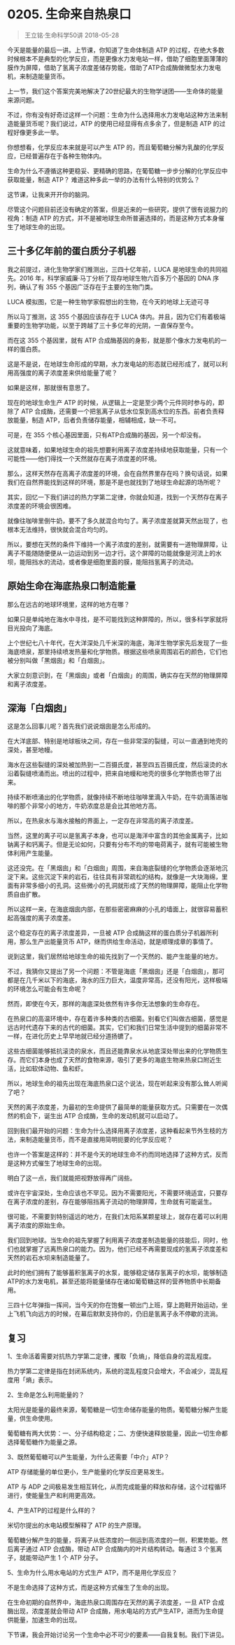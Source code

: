 # 0205. 生命来自热泉口
> 王立铭·生命科学50讲
2018-05-28

今天是能量的最后一讲。上节课，你知道了生命体制造 ATP 的过程，在绝大多数时候根本不是典型的化学反应，而是更像水力发电站一样，借助了细胞里面薄薄的膜作为屏障，借助了氢离子浓度差储存势能，借助了ATP合成酶做微型水力发电机，来制造能量货币。

上一节，我们这个答案完美地解决了20世纪最大的生物学谜团——生命体的能量来源问题。

不过，你有没有好奇过这样一个问题：生命为什么选择用水力发电站这种方法来制造能量货币呢？我们说过，ATP 的使用已经显得有点多余了，但是制造 ATP 的过程好像更多此一举。

你想想看，化学反应本来就是可以产生 ATP 的，而且葡萄糖分解为乳酸的化学反应，已经普遍存在于各种生物体内。

生命为什么不遵循这种更稳妥、更精确的思路，在葡萄糖一步步分解的化学反应中获取能量，制造 ATP？ 难道这种多此一举的办法有什么特别的优势么？

这节课，让我来开开你的脑洞。

尽管这个问题目前还没有确定的答案，但是近来的一些研究，提供了很有说服力的视角：制造 ATP 的方式，并不是被地球生命所普遍选择的，而是这种方式本身催生了地球生命的出现。

## 三十多亿年前的蛋白质分子机器
我之前提过，进化生物学家们推测出，三四十亿年前，LUCA 是地球生命的共同祖先。2016 年，科学家威廉·马丁分析了现存地球生物六百多万个基因的 DNA 序列，确认了有 355 个基因广泛存在于主要的生物门类。

LUCA 模拟图，它是一种生物学家假想出的生物，在今天的地球上无迹可寻

所以马丁推测，这 355 个基因应该存在于 LUCA 体内。并且，因为它们有着极端重要的生物学功能，以至于跨越了三十多亿年的光阴，一直保存至今。

而在这 355 个基因里，就有 ATP 合成酶基因的身影，就是那个像水力发电机的一样的蛋白质。

这是不是说，在地球生命形成的早期，水力发电站的形态就已经形成了，就可以利用高强度的离子浓度差来供给能量了呢？

如果是这样，那就很有意思了。

现在的地球生命生产 ATP 的时候，从逻辑上一定是至少两个元件同时参与的，即除了 ATP 合成酶，还需要一个把氢离子从低水位泵到高水位的东西。前者负责释放能量，制造 ATP，后者负责储存能量，相辅相成，缺一不可。

可是，在 355 个核心基因里面，只有ATP合成酶的基因，另一个却没有。

这就意味着，如果地球生命的祖先想要利用离子浓度差持续地获取能量，只有一个可能性——他们得找一个天然就存在离子浓度差的环境。

那么，这样天然存在高离子浓度差的环境，会在自然界里存在吗？换句话说，如果我们在自然界能找到这样的环境，那是不是也就找到了地球生命起源的场所呢？

其实，回忆一下我们讲过的热力学第二定律，你就会知道，找到一个天然存在离子浓度差的环境会很困难。

就像往咖啡里倒牛奶，要不了多久就混合均匀了。离子浓度差就算天然出现了，也根本无法维持，很快就会混合均匀的。

所以，要想在天然的条件下维持一个离子浓度的差别，就需要有一道物理屏障，让离子不能随随便便从一边运动到另一边才行。这个屏障的功能就像是河流上的水坝，能阻挡水的流动，或者像是细胞里面的膜，能阻挡氢离子的流动。

## 原始生命在海底热泉口制造能量
那么在远古的地球环境里，这样的地方在哪？

如果只是单纯地在海水中寻找，是不可能找到这种屏障的，所以，很多科学家就将目光投向了海底。

上个世纪七八十年代，在大洋深处几千米深的海底，海洋生物学家先后发现了一些海底喷泉，那里持续喷发热量和化学物质。根据这些喷泉周围岩石的颜色，它们也被分别叫做「黑烟囱」和「白烟囱」。

大家立刻意识到，在「黑烟囱」或者「白烟囱」的周围，确实存在天然的物理屏障和离子浓度差。

## 深海「白烟囱」
这是怎么回事儿呢？首先我们说说烟囱是怎么形成的。

在大洋底部、特别是地球板块之间，存在一些非常深的裂缝，可以一直通到地壳的深处，甚至地幔。

海水在这些裂缝的深处被加热到一二百摄氏度，甚至四五百摄氏度，然后滚烫的水沿着裂缝喷涌而出。喷出的过程中，把来自地幔和地壳的很多化学物质也带了出来。

持续不断喷涌出的化学物质，就像持续不断地往咖啡里滴入牛奶，在牛奶滴落进咖啡的那个非常小的地方，牛奶浓度总是会比其他地方高。

所以，在热泉水与海水接触的界面上，一定存在非常高的离子浓度差。

当然，这里的离子可以是氢离子本身，也可以是海洋中富含的其他金属离子，比如钠离子和钙离子。但是无论如何，只要有分布不均的带电荷离子，就有可能被生物体利用产生能量。

这还没完。在「黑烟囱」和「白烟囱」周围，来自海底裂缝的化学物质会逐渐地沉淀下来。这些沉淀下来的岩石，往往具有非常疏松的结构，就像是一大块海绵，里面有非常多细小的孔洞。这些微小的孔洞就形成了天然的物理屏障，能阻止化学物质自由扩散。

所以这样一来，在海底烟囱内部，在那些密密麻麻的小孔的墙面上，就很容易蓄积起高强度的离子浓度差。

这个稳定存在的离子浓度差异，一旦被 ATP 合成酶这样的蛋白质分子机器所利用，那么生产出能量货币 ATP，继而供给生命活动，就是顺理成章的事情了。

说到这里，我们居然给地球生命的祖先找到了一个天然的、能产生能量的地方。

不过，我猜你又提出了另一个问题：不管是海底「黑烟囱」还是「白烟囱」，那可都是在几千米以下的海底，海水的压力巨大，温度非常高，还没有阳光，这样极端的环境怎么可能会有生命呢？

然而，即使在今天，那样的海底深处依然有许多你无法想象的生命存在。

在热泉口的高温环境中，存在着许多种类的古细菌。别看它们叫做古细菌，感觉是远古时代遗存下来的古代的细菌。其实，它们和我们日常生活中提到的细菌非常不一样，在进化历史上早早地就已经分道扬镳了。

这些古细菌能够抵抗滚烫的泉水，而且还能靠泉水从地底深处带出来的化学物质生存。而它们本身也成了天然的食物来源，吸引了更多的海底生物来热泉口附近生活，比如软体动物、鱼和虾。

所以，地球生命的祖先出现在海底热泉口这个说法，现在听起来没有那么耸人听闻了吧？

天然的离子浓度差，为最初的生命提供了最简单的能量获取方式。只需要在一次偶然的机会下，诞生出 ATP 合成酶，生命的发动机就可以启动了。

回到我们最开始的问题：生命为什么选择用离子浓度差，这种看起来节外生枝的方法，来制造能量货币，而不是直接用简明扼要的化学反应呢？

也许一个答案是这样的：并不是今天的地球生命不约而同地选择了这种方式，反而是这种方式催生了地球生命的出现。

明白了这一点，我们就能把视野放得再广阔些。

或许在宇宙深处，生命应该也不罕见。因为不需要阳光，不需要环境适宜，只要存在离子浓度的差别，存在能够阻挡离子流动的物理屏障，生命就有可能诞生。

很可能，不需要到特别遥远的地方，在我们太阳系某颗星球上，就存在着可以利用离子浓度的原始生命。

我们回到地球。当生命的祖先掌握了利用离子浓度差制造能量的技能后，同时，他们也就掌握了远离热泉口的能力。因为，他们已经不再需要现成的氢离子浓度差和天然的岩石水坝来制造能量了。

此时的他们拥有了能够蓄积氢离子的水泵，能够稳定储存氢离子的水坝，能够制造ATP的水力发电机，甚至还能将能量储存在诸如葡萄糖这样的营养物质中长期备用。

三四十亿年弹指一挥间，当今天的你在饱餐一顿出门上班，穿上跑鞋开始运动，坐上飞机飞向远方的时候，在幕后默默支持你的，仍旧是氢离子永不停歇的流淌。

## 复习
1、生命活着需要对抗热力学第二定律，攫取「负熵」，降低自身的混乱程度。

热力学第二定律是指在封闭系统内，系统的混乱程度只会增大，不会减少，混乱程度用「熵」表示。

2、生命是怎么利用能量的？

太阳光是能量的最终来源，葡萄糖是一切生命储存能量的物质。葡萄糖分解产生能量，供生命使用。

葡萄糖有两大优势：一、分子结构稳定；二、方便快速释放能量，因此一切生命都选择葡萄糖作为能量之源。

3、既然葡萄糖可以产生能量，为什么还需要「中介」ATP？

ATP 存储能量的单位更小，生产能量的化学反应更易发生。

ATP 与 ADP 之间极易发生相互转化，从而完成能量的释放和存储，这个过程循环进行，使能量生产和利用更高效。

4、产生ATP的过程是什么样的？

米切尔提出的水电站模型解释了 ATP 的生产原理。

葡萄糖分解产生的能量，将离子从低浓度的一侧运到高浓度的一侧，积累势能。然后离子通过 ATP 合成酶，带动 ATP 合成酶内的叶片结构转动。每通过 3 个氢离子，就能带动产生 1 个 ATP 分子。

5、生命为什么用水电站的方式生产 ATP，而不是用化学反应？

不是生命选择了这种方式，而是这种方式催生了生命的出现。

在生命初期的自然界中，海底热泉口周围存在天然的离子浓度差，一旦 ATP 合成酶出现，浓度差就会带动 ATP 合成酶，用水电站的方式产生ATP，进而为生命提供能量，加速生命的出现。

下节课，我会开始讨论另一个生命中必不可少的要素——自我复制。我们下讲见。


